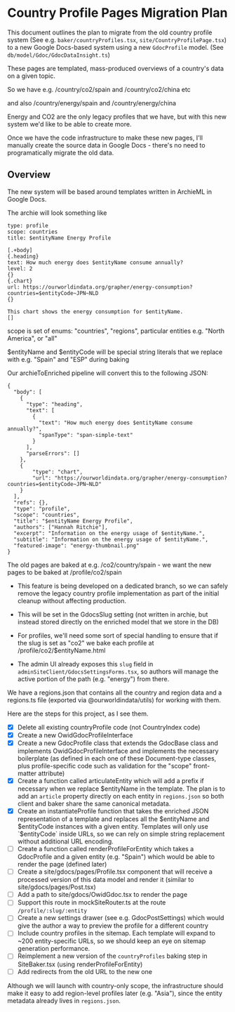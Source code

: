 # Country Profile Pages Migration Plan

This document outlines the plan to migrate from the old country profile system (See e.g. `baker/countryProfiles.tsx`, `site/CountryProfilePage.tsx`) to a new Google Docs-based system using a new `GdocProfile` model. (See `db/model/Gdoc/GdocDataInsight.ts`)

These pages are templated, mass-produced overviews of a country's data on a given topic.

So we have e.g. /country/co2/spain and /country/co2/china etc

and also /country/energy/spain and /country/energy/china

Energy and CO2 are the only legacy profiles that we have, but with this new system we'd like to be able to create more.

Once we have the code infrastructure to make these new pages, I'll manually create the source data in Google Docs - there's no need to programatically migrate the old data.

## Overview

The new system will be based around templates written in ArchieML in Google Docs.

The archie will look something like

```
type: profile
scope: countries
title: $entityName Energy Profile

[.+body]
{.heading}
text: How much energy does $entityName consume annually?
level: 2
{}
{.chart}
url: https://ourworldindata.org/grapher/energy-consumption?countries=$entityCode~JPN~NLD
{}

This chart shows the energy consumption for $entityName.
[]
```

scope is set of enums: "countries", "regions", particular entities e.g. "North America", or "all"

$entityName and $entityCode will be special string literals that we replace with e.g. "Spain" and "ESP" during baking

Our archieToEnriched pipeline will convert this to the following JSON:

```
{
  "body": [
    {
      "type": "heading",
      "text": [
        {
          "text": "How much energy does $entityName consume annually?",
          "spanType": "span-simple-text"
        }
      ],
      "parseErrors": []
    },
    {
        "type": "chart",
        "url": "https://ourworldindata.org/grapher/energy-consumption?countries=$entityCode~JPN~NLD"
    }
  ],
  "refs": {},
  "type": "profile",
  "scope": "countries",
  "title": "$entityName Energy Profile",
  "authors": ["Hannah Ritchie"],
  "excerpt": "Information on the energy usage of $entityName.",
  "subtitle": "Information on the energy usage of $entityName.",
  "featured-image": "energy-thumbnail.png"
}

```

The old pages are baked at e.g. /co2/country/spain - we want the new pages to be baked at /profile/co2/spain

- This feature is being developed on a dedicated branch, so we can safely remove the legacy country profile implementation as part of the initial cleanup without affecting production.

- This will be set in the GdocsSlug setting (not written in archie, but instead stored directly on the enriched model that we store in the DB)
- For profiles, we'll need some sort of special handling to ensure that if the slug is set as "co2" we bake each profile at /profile/co2/$entityName.html
- The admin UI already exposes this `slug` field in `adminSiteClient/GdocsSettingsForms.tsx`, so authors will manage the active portion of the path (e.g. "energy") from there.

We have a regions.json that contains all the country and region data and a regions.ts file (exported via @ourworldindata/utils) for working with them.

Here are the steps for this project, as I see them.

- [x] Delete all existing countryProfile code (not CountryIndex code)
- [x] Create a new OwidGdocProfileInterface
- [x] Create a new GdocProfile class that extends the GdocBase class and implements OwidGdocProfileInterface and implements the necessary boilerplate (as defined in each one of these Document-type classes, plus profile-specific code such as validation for the "scope" front-matter attribute)
- [x] Create a function called articulateEntity which will add a prefix if necessary when we replace $entityName in the template. The plan is to add an `article` property directly on each entity in `regions.json` so both client and baker share the same canonical metadata.
- [x] Create an instantiateProfile function that takes the enriched JSON representation of a template and replaces all the $entityName and $entityCode instances with a given entity. Templates will only use `$entityCode` inside URLs, so we can rely on simple string replacement without additional URL encoding.
- [ ] Create a function called renderProfileForEntity which takes a GdocProfile and a given entity (e.g. "Spain") which would be able to render the page (defined later)
- [ ] Create a site/gdocs/pages/Profile.tsx component that will receive a processed version of this data model and render it (similar to site/gdocs/pages/Post.tsx)
- [ ] Add a path to site/gdocs/OwidGdoc.tsx to render the page
- [ ] Support this route in mockSiteRouter.ts at the route `/profile/:slug/:entity`
- [ ] Create a new settings drawer (see e.g. GdocPostSettings) which would give the author a way to preview the profile for a different country
- [ ] Include country profiles in the sitemap. Each template will expand to ~200 entity-specific URLs, so we should keep an eye on sitemap generation performance.
- [ ] Reimplement a new version of the `countryProfiles` baking step in SiteBaker.tsx (using renderProfileForEntity)
- [ ] Add redirects from the old URL to the new one

Although we will launch with country-only scope, the infrastructure should make it easy to add region-level profiles later (e.g. "Asia"), since the entity metadata already lives in `regions.json`.
